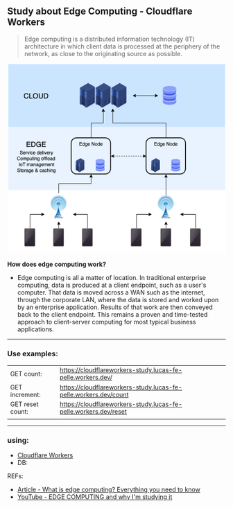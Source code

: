 ## Study about Edge Computing - Cloudflare Workers
<p align="center">

> Edge computing is a distributed information technology (IT) architecture in which client data is processed at the periphery of the network, as close to the originating source as possible.

![](public/edge_computing_diagram.png)

</p>

**How does edge computing work?** <br>
* Edge computing is all a matter of location. In traditional enterprise computing, data is produced at a client endpoint, such as a user's computer. That data is moved across a WAN such as the internet, through the corporate LAN, where the data is stored and worked upon by an enterprise application. Results of that work are then conveyed back to the client endpoint. This remains a proven and time-tested approach to client-server computing for most typical business applications.

___ 
### Use examples: 
|||
|---|---|
|GET count:      | https://cloudflareworkers-study.lucas-fe-pelle.workers.dev/      |
|GET increment:  | https://cloudflareworkers-study.lucas-fe-pelle.workers.dev/count |
|GET reset count:| https://cloudflareworkers-study.lucas-fe-pelle.workers.dev/reset |
|||

---
### using:
* [Cloudflare Workers](https://workers.cloudflare.com)
* DB: 



REFs:
* [Article - What is edge computing? Everything you need to know](https://www.techtarget.com/searchdatacenter/definition/edge-computing)
* [YouTube - EDGE COMPUTING and why I'm studying it](https://www.youtube.com/watch?v=dcFoLL8Po_o)
